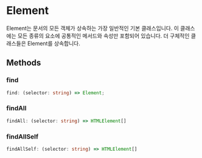 # Element

Element는 문서의 모든 객체가 상속하는 가장 일반적인 기본 클래스입니다. 이 클래스에는 모든 종류의 요소에 공통적인 메서드와 속성만 포함되어 있습니다. 더 구체적인 클래스들은 Element를 상속합니다.

## Methods

### find

```ts
find: (selector: string) => Element;
```

### findAll

```ts
findAll: (selector: string) => HTMLElement[]
```

### findAllSelf

```ts
findAllSelf: (selector: string) => HTMLElement[]
```
